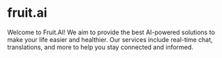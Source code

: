 # fruit.ai
Welcome to Fruit.AI! We aim to provide the best AI-powered solutions to make your life easier and healthier.           Our services include real-time chat, translations, and more to help you stay connected and informed.
